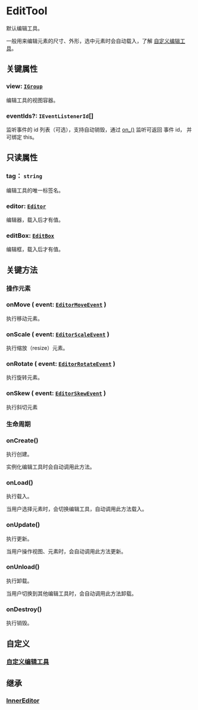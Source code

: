 # EditTool

默认编辑工具。

一般用来编辑元素的尺寸、外形，选中元素时会自动载入，了解 [自定义编辑工具](/plugin/in/editor/editOuter/register.md)。

## 关键属性

### view: [`IGroup`](/reference/display/Group.md)

编辑工具的视图容器。

### eventIds?: `IEventListenerId`[]

监听事件的 id 列表（可选），支持自动销毁，通过 [on\_()](/reference/UI/on.md#on-1) 监听可返回 事件 id， 并可绑定 this。

## 只读属性

### tag： `string`

编辑工具的唯一标签名。

### editor: [`Editor`](/plugin/in/editor/index.md)

编辑器，载入后才有值。

### editBox: [`EditBox`](/plugin/in/editor/EditBox.md)

编辑框，载入后才有值。

## 关键方法

### 操作元素

### onMove ( event: [`EditorMoveEvent`](./event/EditorMoveEvent.md) )

执行移动元素。

### onScale ( event: [`EditorScaleEvent`](./event/EditorScaleEvent.md) )

执行缩放（resize）元素。

### onRotate ( event: [`EditorRotateEvent`](./event/EditorRotateEvent.md) )

执行旋转元素。

### onSkew ( event: [`EditorSkewEvent`](./event/EditorSkewEvent.md) )

执行斜切元素

### 生命周期

### onCreate()

执行创建。

实例化编辑工具时会自动调用此方法。

### onLoad()

执行载入。

当用户选择元素时，会切换编辑工具，自动调用此方法载入。

### onUpdate()

执行更新。

当用户操作视图、元素时，会自动调用此方法更新。

### onUnload()

执行卸载。

当用户切换到其他编辑工具时，会自动调用此方法卸载。

### onDestroy()

执行销毁。

## 自定义

### [自定义编辑工具](/plugin/in/editor/editOuter/register.md)

## 继承

### [InnerEditor](./InnerEditor.md)

<!-- ## API

### [EditTool](/api/classes/EditTool.md) -->
